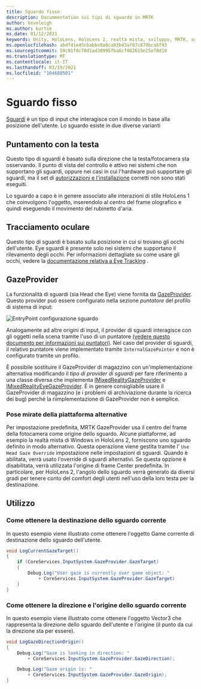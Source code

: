 ```yaml
---
title: Sguardo fisso
description: Docummentation sui tipi di sguardo in MRTK
author: keveleigh
ms.author: kurtie
ms.date: 01/12/2021
keywords: Unity, HoloLens, HoloLens 2, realtà mista, sviluppo, MRTK, sguardo,
ms.openlocfilehash: abdf41e45cbabbc0a0ca03b43af07c879bca6f93
ms.sourcegitcommit: 59c91f8c70d1ad30995fba6cf862615e25e78d10
ms.translationtype: MT
ms.contentlocale: it-IT
ms.lasthandoff: 03/19/2021
ms.locfileid: "104688501"
---
```

# <a name="gaze"></a>Sguardo fisso

[Sguardi](https://docs.microsoft.com/windows/mixed-reality/gaze) è un tipo di input che interagisce con il mondo in base alla posizione dell'utente. Lo sguardo esiste in due diverse varianti

## <a name="head-gaze"></a>Puntamento con la testa

Questo tipo di sguardi è basato sulla direzione che la testa/fotocamera sta osservando. Il punto di vista del controllo è attivo nei sistemi che non supportano gli sguardi, oppure nei casi in cui l'hardware può supportare gli sguardi, ma il set di [autorizzazioni e l'installazione](../eye-tracking/EyeTracking_BasicSetup.md#eye-tracking-requirements-checklist) corretti non sono stati eseguiti.

Lo sguardo a capo è in genere associato alle interazioni di stile HoloLens 1 che coinvolgono l'oggetto, inserendolo al centro del frame olografico e quindi eseguendo il movimento del rubinetto d'aria.

## <a name="eye-gaze"></a>Tracciamento oculare

Questo tipo di sguardi è basato sulla posizione in cui si trovano gli occhi dell'utente. Eye sguardi è presente solo nei sistemi che supportano il rilevamento degli occhi. Per informazioni dettagliate su come usare gli occhi, vedere la [documentazione relativa a Eye Tracking](../eye-tracking/EyeTracking_Main.md) .

## <a name="gazeprovider"></a>GazeProvider

La funzionalità di sguardi (sia Head che Eye) viene fornita da [GazeProvider](xref:Microsoft.MixedReality.Toolkit.Input.GazeProvider). Questo provider può essere configurato nella sezione *puntatore* del profilo di sistema di input:

![EntryPoint configurazione sguardo](../Images/Input/GazeConfigurationEntrypoint.png)

Analogamente ad altre origini di input, il provider di sguardi interagisce con gli oggetti nella scena tramite l'uso di un puntatore [(vedere questo documento per informazioni sui puntatori)](../../architecture/ControllersPointersAndFocus.md).
Nel caso del provider di sguardi, il relativo puntatore viene implementato tramite `InternalGazePointer` e non è configurato tramite un profilo.

È possibile sostituire il GazeProvider di magazzino con un'implementazione alternativa modificando il *tipo di provider di sguardi* per fare riferimento a una classe diversa che implementa [IMixedRealityGazeProvider](xref:Microsoft.MixedReality.Toolkit.Input.IMixedRealityGazeProvider) e [IMixedRealityEyeGazeProvider](xref:Microsoft.MixedReality.Toolkit.Input.IMixedRealityEyeGazeProvider).
È in genere consigliabile usare il GazeProvider di magazzino (e i problemi di archiviazione durante la ricerca dei bug) perché la riimplementazione di GazeProvider non è semplice.

### <a name="alternative-platform-provided-gaze-poses"></a>Pose mirate della piattaforma alternative

Per impostazione predefinita, MRTK GazeProvider usa il centro del frame della fotocamera come origine dello sguardo. Alcune piattaforme, ad esempio la realtà mista di Windows in HoloLens 2, forniscono uno sguardo definito in modo alternativo. Questa operazione viene gestita tramite l' `Use Head Gaze Override` impostazione nelle impostazioni di sguardi. Quando è abilitata, verrà usato l'override di sguardi alternativi. Se questa opzione è disabilitata, verrà utilizzata l'origine di frame Center predefinita. In particolare, per HoloLens 2, l'angolo dello sguardo verrà generato da diversi gradi per tenere conto del comfort degli utenti nell'uso della loro testa per la destinazione.

## <a name="usage"></a>Utilizzo

### <a name="how-get-the-current-gaze-target"></a>Come ottenere la destinazione dello sguardo corrente

In questo esempio viene illustrato come ottenere l'oggetto Game corrente di destinazione dello sguardo dell'utente.

```c#
void LogCurrentGazeTarget()
{
    if (CoreServices.InputSystem.GazeProvider.GazeTarget)
    {
        Debug.Log("User gaze is currently over game object: "
            + CoreServices.InputSystem.GazeProvider.GazeTarget)
    }
}
```

### <a name="how-to-get-the-current-gaze-direction-and-origin"></a>Come ottenere la direzione e l'origine dello sguardo corrente

In questo esempio viene illustrato come ottenere l'oggetto Vector3 che rappresenta la direzione dello sguardo dell'utente e l'origine (il punto da cui la direzione sta per essere).

```c#
void LogGazeDirectionOrigin()
{
    Debug.Log("Gaze is looking in direction: "
        + CoreServices.InputSystem.GazeProvider.GazeDirection);

    Debug.Log("Gaze origin is: "
        + CoreServices.InputSystem.GazeProvider.GazeOrigin);
}
```
